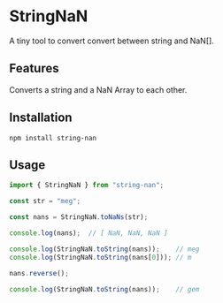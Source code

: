 # StringNaN
A tiny tool to convert convert between string and NaN[].

## Features
Converts a string and a NaN Array to each other.

## Installation
```shell
npm install string-nan
```

## Usage
```javascript
import { StringNaN } from "string-nan";

const str = "meg";

const nans = StringNaN.toNaNs(str);

console.log(nans);  // [ NaN, NaN, NaN ]

console.log(StringNaN.toString(nans));    // meg
console.log(StringNaN.toString(nans[0])); // m

nans.reverse();

console.log(StringNaN.toString(nans));    // gem
```

